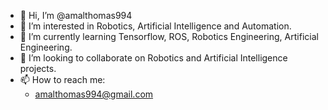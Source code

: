 - 👋 Hi, I’m @amalthomas994
- 👀 I’m interested in Robotics, Artificial Intelligence and Automation.
- 🌱 I’m currently learning Tensorflow, ROS, Robotics Engineering, Artificial Engineering.
- 💞️ I’m looking to collaborate on Robotics and Artificial Intelligence projects.
- 📫 How to reach me:
  - amalthomas994@gmail.com

<!---
amalthomas994/amalthomas994 is a ✨ special ✨ repository because its `README.md` (this file) appears on your GitHub profile.
You can click the Preview link to take a look at your changes.
--->
